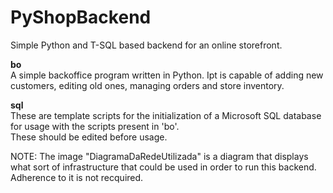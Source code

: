 # PyShopBackend  
Simple Python and T-SQL based backend for an online storefront.  

**bo**  
A simple backoffice program written in Python. Ipt is capable of adding new customers, editing old ones, managing orders and store inventory.  

**sql**  
These are template scripts for the initialization of a Microsoft SQL database for usage with the scripts present in 'bo'.  
These should be edited before usage.

NOTE: The image "DiagramaDaRedeUtilizada" is a diagram that displays what sort of infrastructure that could be used in order to run this backend. Adherence to it is not recquired.
